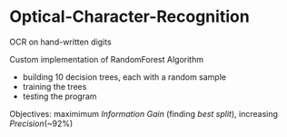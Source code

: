 # Optical-Character-Recognition
OCR on hand-written digits



Custom implementation of RandomForest Algorithm

* building 10 decision trees, each with a random sample
* training the trees
* testing the program

Objectives: maximimum *Information Gain* (finding *best split*), increasing *Precision*(~92%)
